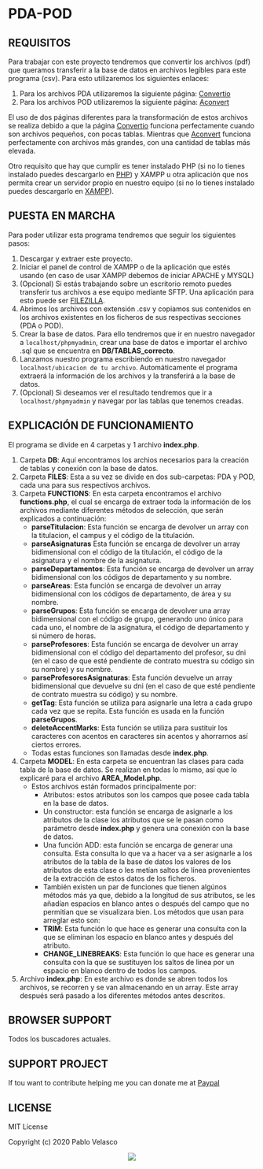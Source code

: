 # PDA-POD

## REQUISITOS
Para trabajar con este proyecto tendremos que convertir los archivos (pdf) que queramos transferir a la base de datos en archivos legibles para este programa (csv). Para esto utilizaremos los siguientes enlaces:
1. Para los archivos PDA utilizaremos la siguiente página: <a href="https://convertio.co/es/">Convertio</a>
2. Para los archivos POD utilizaremos la siguiente página: <a href="https://www.aconvert.com/pdf/">Aconvert</a>

El uso de dos páginas diferentes para la transformación de estos archivos se realiza debido a que la página <a href="https://convertio.co/es/">Convertio</a> funciona perfectamente cuando son archivos pequeños, con pocas tablas. Mientras que <a href="https://www.aconvert.com/pdf/">Aconvert</a> funciona perfectamente con archivos más grandes, con una cantidad de tablas más elevada.

Otro requisito que hay que cumplir es tener instalado PHP (si no lo tienes instalado puedes descargarlo en <a href="https://www.php.net/downloads.php">PHP</a>) y XAMPP u otra aplicación que nos permita crear un servidor propio en nuestro equipo (si no lo tienes instalado puedes descargarlo en <a href="https://www.apachefriends.org/es/download.html">XAMPP</a>).

## PUESTA EN MARCHA
Para poder utilizar esta programa tendremos que seguir los siguientes pasos:
1. Descargar y extraer este proyecto.
2. Iniciar el panel de control de XAMPP o de la aplicación que estés usando (en caso de usar XAMPP debemos de iniciar APACHE y MYSQL)
3. (Opcional) Si estás trabajando sobre un escritorio remoto puedes transferir tus archivos a ese equipo mediante SFTP. Una aplicación para esto puede ser <a href="https://filezilla-project.org/download.php?type=client">FILEZILLA</a>.
4. Abrimos los archivos con extensión .csv y copiamos sus contenidos en los archivos existentes en los ficheros de sus respectivas secciones (PDA o POD).
5. Crear la base de datos. Para ello tendremos que ir en nuestro navegador a `localhost/phpmyadmin`, crear una base de datos e importar el archivo .sql que se encuentra en **DB/TABLAS_correcto**.
6. Lanzamos nuestro programa escribiendo en nuestro navegador `localhost/ubicacion de tu archivo`. Automáticamente el programa extraerá la información de los archivos y la transferirá a la base de datos.
7. (Opcional) Si deseamos ver el resultado tendremos que ir a `localhost/phpmyadmin` y navegar por las tablas que tenemos creadas.

## EXPLICACIÓN DE FUNCIONAMIENTO
El programa se divide en 4 carpetas y 1 archivo **index.php**.
1. Carpeta **DB**: Aquí encontramos los archios necesarios para la creación de tablas y conexión con la base de datos.
2. Carpeta **FILES**: Esta a su vez se divide en dos sub-carpetas: PDA y POD, cada una para sus respectivos archivos.
3. Carpeta **FUNCTIONS**: En esta carpeta encontramos el archivo **functions.php**, el cual se encarga de extraer toda la información de los archivos mediante diferentes métodos de selección, que serán explicados a continuación:
    * **parseTitulacion**: Esta función se encarga de devolver un array con la titulacion, el campus y el código de la titulación.
    * **parseAsignaturas** Esta función se encarga de devolver un array bidimensional con el código de la titulación, el código de la asignatura y el nombre de la asignatura.
    * **parseDepartamentos**: Esta función se encarga de devolver un array bidimensional con los códigos de departamento y su nombre.
    * **parseAreas**: Esta función se encarga de devolver un array bidimensional con los códigos de departamento, de área y su nombre.
    * **parseGrupos**: Esta función se encarga de devolver una array bidimensional con el código de grupo, generando uno único para cada uno, el nombre de la asignatura, el código de departamento y si número de horas.
    * **parseProfesores**: Esta función se encarga de devolver un array bidimensional con el código del departamento del profesor, su dni (en el caso de que esté pendiente de contrato muestra su código sin su nombre) y su nombre.
    * **parseProfesoresAsignaturas**: Esta función devuelve un array bidimensional que devuelve su dni (en el caso de que esté pendiente de contrato muestra su código) y su nombre.
    * **getTag**: Esta función se utiliza para asignarle una letra a cada grupo cada vez que se repita. Esta función es usada en la función **parseGrupos**.
    * **deleteAccentMarks**: Esta función se utiliza para sustituir los caracteres con acentos en caracteres sin acentos y ahorrarnos así ciertos errores.
    * Todas estas funciones son llamadas desde **index.php**.
4. Carpeta **MODEL**: En esta carpeta se encuentran las clases para cada tabla de la base de datos. Se realizan en todas lo mismo, así que lo explicaré para el archivo **AREA_Model.php**.
    * Estos archivos están formados principalmente por:
        * Atributos: estos atributos son los campos que posee cada tabla en la base de datos.
        * Un constructor: esta función se encarga de asignarle a los atributos de la clase los atributos que se le pasan como parámetro desde **index.php** y genera una conexión con la base de datos.
        * Una función ADD: esta función se encarga de generar una consulta. Esta consulta lo que va a hacer va a ser asignarle a los atributos de la tabla de la base de datos los valores de los atributos de esta clase o les metían saltos de línea provenientes de la extracción de estos datos de los ficheros.
        * También existen un par de funciones que tienen algúnos métodos más ya que, debido a la longitud de sus atributos, se les añadían espacios en blanco antes o después del campo que no permitian que se visualizara bien. Los métodos que usan para arreglar esto son:
        * **TRIM**: Esta función lo que hace es generar una consulta con la que se eliminan los espacio en blanco antes y después del atributo.
        * **CHANGE_LINEBREAKS**: Esta función lo que hace es generar una consulta con la que se sustituyen los saltos de linea por un espacio en blanco dentro de todos los campos.
5. Archivo **index.php**: En este archivo es donde se abren todos los archivos, se recorren y se van almacenando en un array. Este array después será pasado a los diferentes métodos antes descritos.

## BROWSER SUPPORT
Todos los buscadores actuales.

## SUPPORT PROJECT
If tou want to contribute helping me you can donate me at <a href="paypal.me/pablovelasco93">Paypal</a>

## LICENSE
MIT License

Copyright (c) 2020 Pablo Velasco

<p align="center">
    <img src="https://camo.githubusercontent.com/a3b57c4106667bd858cb4ddb64a0e5b882bfb552/68747470733a2f2f6d656469612e67697068792e636f6d2f6d656469612f31316a6c6e6c7451675569326d512f67697068792e676966" data-canonical-src="https://media.giphy.com/media/11jlnltQgUi2mQ/giphy.gif" style="max-width:100%;">
    </a>
</p>


